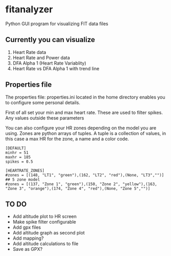 # fitanalyzer
Python GUI program for visualizing FIT data files

## Currently you can visualize
1. Heart Rate data
2. Heart Rate and Power data
3. DFA Alpha 1 (Heart Rate Variablity)
4. Heart Rate vs DFA Alpha 1 with trend line

## Properties file

The properties file: properties.ini located in the home directory enables you to
configure some personal details.

First of all set your min and max heart rate. These are used to filter spikes. Any
values outside these parameters

You can also configure your HR zones depending on the model you are using.
Zones are python arrays of tuples. A tuple is a collection of values,
in this case a max HR for the zone, a name and a color code.
```editorconfig
[DEFAULT]
minhr = 51
maxhr = 185
spikes = 0.5

[HEARTRATE_ZONES]
#zones = [(148, "LT1", "green"),(162, "LT2", "red"),(None, "LT3","")]
## 5 zone model
#zones = [(137, "Zone 1", "green"),(150, "Zone 2", "yellow"),(163, "Zone 3", "orange"),(174, "Zone 4", "red"),(None, "Zone 5","")]
```

## TO DO
* Add altitude plot to HR screen
* Make spike filter configurable
* Add gpx files
* Add altitude graph as second plot
* Add mapping?
* Add altitude calculations to file
* Save as GPX?